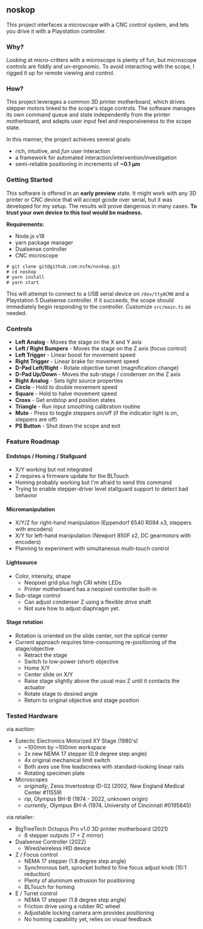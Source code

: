 ## noskop

This project interfaces a microscope with a CNC control system, and lets you drive it with a Playstation
controller.

### Why?

Looking at micro-critters with a microscope is plenty of fun, but microscope controls are fiddly
and un-ergonomic. To avoid interacting with the scope, I rigged it up for remote viewing and control.

### How?

This project leverages a common 3D printer motherboard, which drives stepper motors linked to the scope's
stage controls. The software manages its own command queue and state independently from the printer
motherboard, and adapts user input feel and responsiveness to the scope state.

In this manner, the project achieves several goals:

- rich, intuitive, and _fun_ user interaction
- a framework for automated interaction/intervention/investigation
- semi-reliable positioning in increments of **~0.1 μm**

### Getting Started

This software is offered in an **early preview** state. It might work with any 3D printer or CNC device
that will accept gcode over serial, but it was developed for my setup. The results will prove dangerous
in many cases. **To trust your own device to this tool would be madness.**

**Requirements:**

- Node.js v18
- yarn package manager
- Dualsense controller
- CNC microscope

```
# git clone git@github.com:nsfm/noskop.git
# cd noskop
# yarn install
# yarn start
```

This will attempt to connect to a USB serial device on `/dev/ttyACM0` and a Playstation 5
Dualsense controller. If it succeeds, the scope should immediately begin responding to the
controller. Customize `src/main.ts` as needed.

### Controls

- **Left Analog** - Moves the stage on the X and Y axis
- **Left / Right Bumpers** - Moves the stage on the Z axis (focus control)
- **Left Trigger** - Linear boost for movement speed
- **Right Trigger** - Linear brake for movement speed
- **D-Pad Left/Right** - Rotate objective turret (magnification change)
- **D-Pad Up/Down** - Moves the sub-stage / condenser on the Z axis
- **Right Analog** - Sets light source properties
- **Circle** - Hold to double movement speed
- **Square** - Hold to halve movement speed
- **Cross** - Get endstop and position states
- **Triangle** - Run input smoothing calibration routine
- **Mute** - Press to toggle steppers on/off (if the indicator light is on, steppers are off)
- **PS Button** - Shut down the scope and exit

### Feature Roadmap

#### Endstops / Homing / Stallguard

- X/Y working but not integrated
- Z requires a firmware update for the BLTouch
- Homing probably working but I'm afraid to send this command
- Trying to enable stepper-driver level stallguard support to detect bad behavior

#### Micromanipulation

- X/Y/Z for right-hand manipulation (Eppendorf 6540 R094 x3, steppers with encoders)
- X/Y for left-hand manipulation (Newport 850F x2, DC gearmotors with encoders)
- Planning to experiment with simultaneous multi-touch control

#### Lightsource

- Color, intensity, shape
  - Neopixel grid plus high CRI white LEDs
  - Printer motherboard has a neopixel controller built-in
- Sub-stage control
  - Can adjust condenser Z using a flexible drive shaft
  - Not sure how to adjust diaphragm yet.

#### Stage rotation

- Rotation is oriented on the slide center, not the optical center
- Current approach requires time-consuming re-positioning of the stage/objective
  - Retract the stage
  - Switch to low-power (short) objective
  - Home X/Y
  - Center slide on X/Y
  - Raise stage slightly above the usual max Z until it contacts the actuator
  - Rotate stage to desired angle
  - Return to original objective and stage position

### Tested Hardware

via auction:

- Eutectic Electronics Motorized XY Stage (1980's)
  - ~100mm by ~100mm workspace
  - 2x new NEMA 17 stepper (0.9 degree step angle)
  - 4x original mechanical limit switch
  - Both axes use fine leadscrews with standard-looking linear rails
  - Rotating specimen plate
- Microscopes
  - _originally_, Zeiss Invertoskop ID-02 (2002, New England Medical Center #11559)
  - _rip_, Olympus BH-B (1974 - 2022, unknown origin)
  - _currently_, Olympus BH-A (1974, University of Cincinnati #0195845)

via retailer:

- BigTreeTech Octopus Pro v1.0 3D printer motherboard (2021)
  - 8 stepper outputs (7 + Z mirror)
- Dualsense Controller (2022)
  - Wired/wireless HID device
- Z / Focus control
  - NEMA 17 stepper (1.8 degree step angle)
  - Synchronous belt, sprocket bolted to fine focus adjust knob (10:1 reduction)
  - Plenty of aluminum extrusion for positioning
  - BLTouch for homing
- E / Turret control
  - NEMA 17 stepper (1.8 degree step angle)
  - Friction drive using a rubber RC wheel
  - Adjustable locking camera arm provides positioning
  - No homing capability yet, relies on visual feedback

